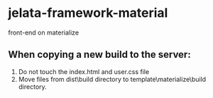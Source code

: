 # jelata-framework-material
 front-end on materialize

## When copying a new build to the server:
1. Do not touch the index.html and user.css file
2. Move files from dist\build directory to template\materialize\build directory.
